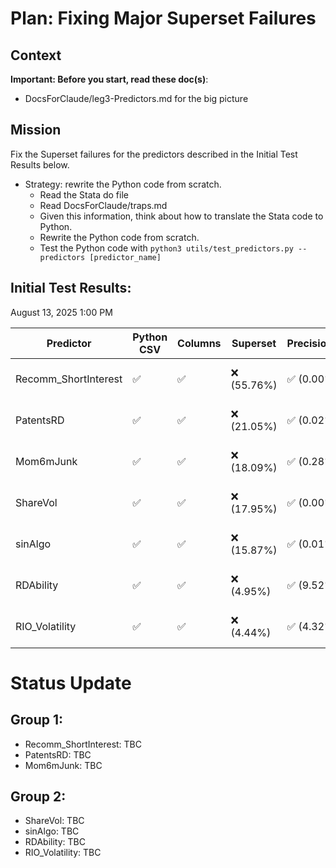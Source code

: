 # Plan: Fixing Major Superset Failures

## Context
**Important: Before you start, read these doc(s)**: 
- DocsForClaude/leg3-Predictors.md for the big picture

## Mission
Fix the Superset failures for the predictors described in the Initial Test Results below.
- Strategy: rewrite the Python code from scratch.
  - Read the Stata do file
  - Read DocsForClaude/traps.md
  - Given this information, think about how to translate the Stata code to Python.
  - Rewrite the Python code from scratch.
  - Test the Python code with `python3 utils/test_predictors.py --predictors [predictor_name]`

## Initial Test Results: 
August 13, 2025 1:00 PM

| Predictor                 | Python CSV | Columns  | Superset  | Precision1   | Precision2              |
|---------------------------|------------|----------|-----------|--------------|-------------------------|
| Recomm_ShortInterest      | ✅         | ✅       | ❌ (55.76%)  | ✅ (0.00%)    | ✅ (99th diff 0.0E+00)   |
| PatentsRD                 | ✅         | ✅       | ❌ (21.05%)  | ✅ (0.02%)    | ✅ (99th diff 0.0E+00)   |
| Mom6mJunk                 | ✅         | ✅       | ❌ (18.09%)  | ✅ (0.28%)    | ✅ (99th diff 1.0E-07)   |
| ShareVol                  | ✅         | ✅       | ❌ (17.95%)  | ✅ (0.00%)    | ✅ (99th diff 0.0E+00)   |
| sinAlgo                   | ✅         | ✅       | ❌ (15.87%)  | ✅ (0.01%)    | ✅ (99th diff 0.0E+00)   |
| RDAbility                 | ✅         | ✅       | ❌ (4.95%)   | ✅ (9.52%)    | ✅ (99th diff 9.5E-01)   |
| RIO_Volatility            | ✅         | ✅       | ❌ (4.44%)   | ✅ (4.32%)    | ✅ (99th diff 7.5E-01)   |

# Status Update

## Group 1: 
- Recomm_ShortInterest: TBC
- PatentsRD: TBC
- Mom6mJunk: TBC

## Group 2: 
- ShareVol: TBC
- sinAlgo: TBC
- RDAbility: TBC
- RIO_Volatility: TBC